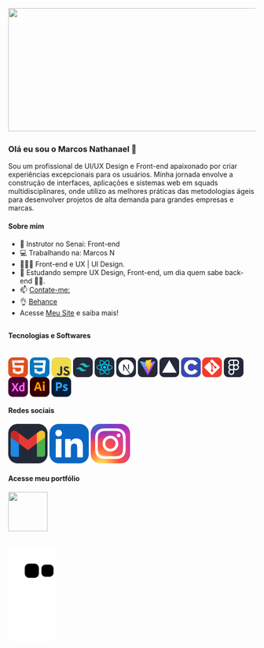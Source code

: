 <img width="1000" height="250" alt="" src="https://marcosuxdesign.com/capa-marcos-n.jpeg">

### Olá eu sou o Marcos Nathanael 👋
<div>
  <p>
    Sou um profissional de UI/UX Design e Front-end apaixonado por criar experiências excepcionais para os usuários. Minha jornada envolve a construção de interfaces, aplicações e sistemas web em squads multidisciplinares, onde utilizo as melhores práticas das metodologias ágeis para desenvolver projetos de alta demanda para grandes empresas e marcas.
  </p>
</div>
<!-- título  -->
<h4>Sobre mim</h4>

<div>
  
- 🔭 Instrutor no Senai: Front-end
- 💻 Trabalhando na: Marcos N
- 🧑🏽‍💻 Front-end e UX | UI Design.
- 🌱 Estudando sempre UX Design, Front-end, um dia quem sabe back-end 🤷‍♂️.
- 📫 <a href="mailto:contato.marcos.nathanael@gmail.com"> Contate-me:</a>
- 👌 <a href="https://www.behance.net/marcosnathanael" target="_blank"> Behance</a>
- Acesse <a href="https://marcosuxdesign.com/">Meu Site</a> e saiba mais!
  
</div>
</div>
<!-- linha  -->
<h2 dir="auto"></h2>

<div>
<!-- título  -->
<h4>Tecnologias e Softwares</h4>

<!-- icones -->
<div style="display: inline_block"><br>
  <img align="center" alt="HTML" height="40" width="40" src="https://raw.githubusercontent.com/tandpfun/skill-icons/main/icons/HTML.svg">
  <img align="center" alt="CSS" height="40" width="40" src="https://raw.githubusercontent.com/tandpfun/skill-icons/main/icons/CSS.svg">
  <img align="center" alt="Js" stye="border-radius:5px;" height="40" width="40" src="https://raw.githubusercontent.com/tandpfun/skill-icons/main/icons/JavaScript.svg">
  <img align="center" alt="Tailwind" stye="border-radius:5px;" height="40" width="40" src="https://raw.githubusercontent.com/tandpfun/skill-icons/main/icons/TailwindCSS-Dark.svg">
  <img align="center" alt="React-js" height="40" width="40" src="https://raw.githubusercontent.com/tandpfun/skill-icons/main/icons/React-Dark.svg">
  <img align="center" alt="Nextjs" stye="border-radius:5px;" height="40" width="40" src="https://raw.githubusercontent.com/tandpfun/skill-icons/main/icons/NextJS-Dark.svg">
  <img align="center" alt="Vite" height="40" width="40" src="https://github.com/tandpfun/skill-icons/raw/main/icons/Vite-Dark.svg">
  <img align="center" alt="Vercel" stye="border-radius:5px;" height="40" width="40" src="https://raw.githubusercontent.com/tandpfun/skill-icons/main/icons/Vercel-Dark.svg">
  <img align="center" alt="C" height="40" width="40" src="https://raw.githubusercontent.com/tandpfun/skill-icons/main/icons/C.svg">
  <img align="center" alt="Git" height="40" width="40" src="https://raw.githubusercontent.com/tandpfun/skill-icons/main/icons/Git.svg">
  <img align="center" alt="Figma" height="40" width="40" src="https://raw.githubusercontent.com/tandpfun/skill-icons/main/icons/Figma-Dark.svg">
  <img align="center" alt="Adobe XD" height="40" width="40" src="https://github.com/tandpfun/skill-icons/blob/main/icons/XD.svg">
  <img align="center" alt="Illustrator" height="40" width="40" src="https://github.com/tandpfun/skill-icons/blob/main/icons/Illustrator.svg">
  <img align="center" alt="Adobe Photoshop" height="40" width="40" src="https://github.com/tandpfun/skill-icons/blob/main/icons/Photoshop.svg">
</div>

<!-- título  -->
<h4>Redes sociais</h4>

<!-- bloco contato  -->
<div> 
  <a href ="mailto:contato.marcos.nathanael@gmail.com"><img height="80" width="80" alt="Gmail" src="https://raw.githubusercontent.com/tandpfun/skill-icons/main/icons/Gmail-Dark.svg" target="_blank"></a>
  <a href="https://www.linkedin.com/in/marcos-nathanael-b39936196" target="_blank"><img height="80" width="80" alt="Linkedin" src="https://github.com/tandpfun/skill-icons/raw/main/icons/LinkedIn.svg" target="_blank"></a>
  <a href="https://www.instagram.com/marcosnweb/" target="_blank"><img height="80" alt="Instagram" width="80" src="https://github.com/tandpfun/skill-icons/raw/main/icons/Instagram.svg" target="_blank"></a>
</div>

<!-- título  -->
<h4>Acesse meu portfólio</h4>

<!-- bloco Portifolio  -->
<div>
   <a href ="https://marcosuxdesign.com/"><img height="80" width="80" src="https://marcosuxdesign.com/favicon.ico" target="_blank"></a>
</div>
<!-- linha  -->
<h2 dir="auto"></h2>

<div>
<!-- a cobra  -->
  
![Snake animation](https://github.com/RazielID752/RazielID752/blob/output/github-contribution-grid-snake.svg)
  
</div>
